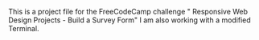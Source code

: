 This is a project file for the FreeCodeCamp challenge " Responsive Web Design Projects - Build a Survey Form"
I am also working with a modified Terminal.
